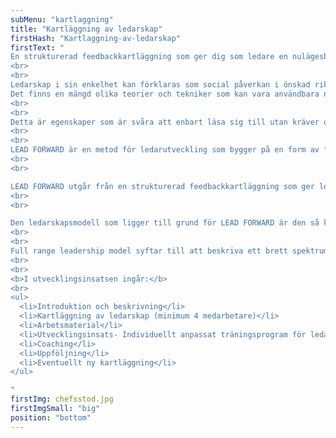```yaml
---
subMenu: "kartlaggning"
title: "Kartläggning av ledarskap"
firstHash: "Kartlaggning-av-ledarskap"
firstText: "
En strukturerad feedbackkartläggning som ger dig som ledare en nulägesbild av hur dina medarbetare uppfattar ditt ledarskap samt ett individuellt designat träningsprogram för att stärka dina utvecklingsområden i kombination med coaching.
<br>
<br>
Ledarskap i sin enkelhet kan förklaras som social påverkan i önskad riktning och handlar om att motivera människor att agera för att nå ett gemensamt mål.
Det finns en mängd olika teorier och tekniker som kan vara användbara när man utövar ledarskap. Dock handlar ledarskap om mer än att bara lära sig en teknik. För att vara en bra ledare krävs även god självkännedom, en stark vilja att påverka en situation kopplat till en tydlig förmåga att samverka med andra och inte minst att ha ett gott omdöme i relationer till andra.
<br>
<br>
Detta är egenskaper som är svåra att enbart läsa sig till utan kräver också praktisk erfarenhet och en god självinsikt. Att vara medveten om sina egna utvecklingsområden kan vara lika viktigt som att känna till sina styrkor.
<br>
<br>
LEAD FORWARD är en metod för ledarutveckling som bygger på en form av feedback som brukar benämnas feedforward. Som namnet antyder har feedforward ett framåtriktat fokus och tar avstamp vid, snarare än att stanna vid återkoppling på tidigare beteenden så som ofta är fallet vid traditionell feedback.
<br>
<br>

LEAD FORWARD utgår från en strukturerad feedbackkartläggning som ger ledare en nulägesbild av hur deras medarbetare uppfattar deras ledarskap.
<br>
<br>

Den ledarskapsmodell som ligger till grund för LEAD FORWARD är den så kallade Full Range Leadership Model vilken är en av de ledarskapsmodeller som har erhållit starkast vetenskapligt stöd.
<br>
<br>
Full range leadership model syftar till att beskriva ett brett spektrum av ledarskapsbeteenden och omfattar såväl konstruktivt som icke-konstruktivt ledarskap. LEAD FORWARD fokuserar dock på effektivt ledarskap och därför utgår LEAD FORWARD helt och hållet från de beteenden som är förknippade med effektivt ledarskap.
<br>
<br>
<b>I utvecklingsinsatsen ingår:</b>
<br>
<ul>
  <li>Introduktion och beskrivning</li>
  <li>Kartläggning av ledarskap (minimum 4 medarbetare)</li>
  <li>Arbetsmaterial</li>
  <li>Utvecklingsinsats- Individuellt anpassat träningsprogram för ledarskapsbeteenden</li>
  <li>Coaching</li>
  <li>Uppföljning</li>
  <li>Eventuellt ny kartläggning</li>
</ul>

"
firstImg: chefsstod.jpg
firstImgSmall: "big"
position: "bottom"
---
```

